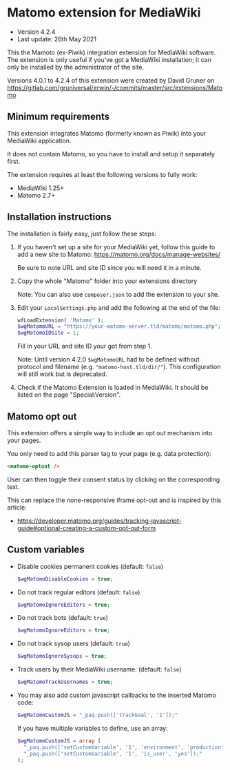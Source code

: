 Matomo extension for MediaWiki
==============================

* Version 4.2.4
* Last update: 26th May 2021

This the Mamoto (ex-Piwik) integration extension for MediaWiki software. The extension is only useful if you've got a MediaWiki installation; it can only be installed by the administrator of the site.

Versions 4.0.1 to 4.2.4 of this extension were created by David Gruner on https://gitlab.com/gruniversal/erwin/-/commits/master/src/extensions/Matomo

Minimum requirements
--------------------------------

This extension integrates Matomo (formerly known as Piwik) into your MediaWiki application.

It does not contain Matomo, so you have to install and setup it separately first.

The extension requires at least the following versions to fully work:

* MediaWiki 1.25+
* Matomo 2.7+

Installation instructions
---------------------------------

The installation is fairly easy, just follow these steps:

1. If you haven't set up a site for your MediaWiki yet, follow this guide to add a new site to Matomo: https://matomo.org/docs/manage-websites/

    Be sure to note URL and site ID since you will need it in a minute.

2. Copy the whole "Matomo" folder into your extensions directory

    Note: You can also use `composer.json` to add the extension to your site.

3. Edit your `LocalSettings.php` and add the following at the end of the file:

    ```php
    wfLoadExtension( 'Matomo' );
    $wgMatomoURL = "https://your-matomo-server.tld/matomo/matomo.php";
    $wgMatomoIDSite = 1;
    ```

    Fill in your URL and site ID your got from step 1.

    Note: Until version 4.2.0 `$wgMatomoURL` had to be defined without protocol and filename (e.g. `"matomo-host.tld/dir/"`). This configuration will still work but is deprecated.

3. Check if the Matomo Extension is loaded in MediaWiki. It should be listed on the page "Special:Version".


Matomo opt out
------------------------

This extension offers a simple way to include an opt out mechanism into your pages.

You only need to add this parser tag to your page (e.g. data protection):

  ```html
  <matomo-optout />
  ```

User can then toggle their consent status by clicking on the corresponding text.

This can replace the none-responsive iframe opt-out and is inspired by this article:
* https://developer.matomo.org/guides/tracking-javascript-guide#optional-creating-a-custom-opt-out-form


Custom variables
------------------------

* Disable cookies permanent cookies (default: `false`)

    ```php
    $wgMatomoDisableCookies = true;
    ```

* Do not track regular editors (default: `false`)

    ```php
    $wgMatomoIgnoreEditors = true;
    ```

* Do not track bots (default: `true`)

    ```php
    $wgMatomoIgnoreEditors = true;
    ```

* Do not track sysop users (default: `true`)

    ```php
    $wgMatomoIgnoreSysops = true;
    ```

* Track users by their MediaWiki username:  (default: `false`)

    ```php
    $wgMatomoTrackUsernames = true;
    ```

* You may also add custom javascript callbacks to the inserted Matomo code:

    ```php
    $wgMatomoCustomJS = "_paq.push(['trackGoal', '1']);"
    ```

  If you have multiple variables to define, use an array:

    ```php
    $wgMatomoCustomJS = array (
      "_paq.push(['setCustomVariable', '1', 'environment', 'production']);",
      "_paq.push(['setCustomVariable', '1', 'is_user', 'yes']);"
    );
    ```